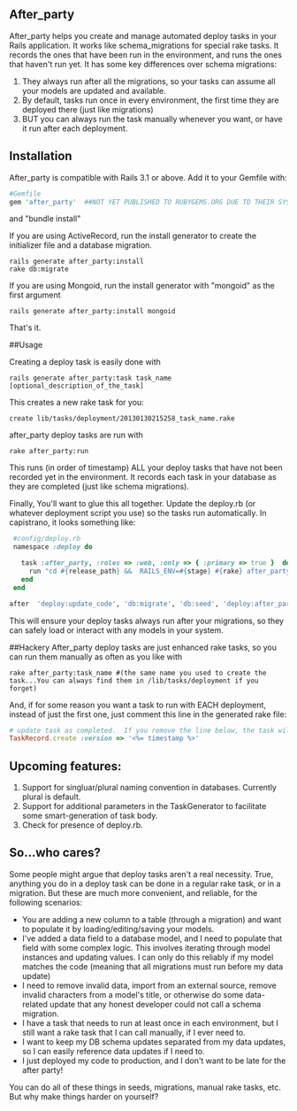 ## After_party

After_party helps you create and manage automated deploy tasks in your Rails application.
It works like schema_migrations for special rake tasks.  It records the ones that have been run in the environment, and runs the ones that haven't run yet.
It has some key differences over schema migrations:

1. They always run after all the migrations, so your tasks can assume all your models are updated and available.
3. By default, tasks run once in every environment, the first time they are deployed there (just like migrations)
4. BUT you can always run the task manually whenever you want, or have it run after each deployment.

## Installation

After_party is compatible with Rails 3.1 or above.  Add it to your Gemfile with:

```ruby
#Gemfile
gem 'after_party'  ##NOT YET PUBLISHED TO RUBYGEMS.ORG DUE TO THEIR SYSTEM OUTAGE
```
and "bundle install"

If you are using ActiveRecord, run the install generator to create the initializer file and a database migration.

```console
rails generate after_party:install
rake db:migrate
```


If you are using Mongoid, run the install generator with "mongoid" as the first argument

```console
rails generate after_party:install mongoid
```

That's it.

##Usage

Creating a deploy task is easily done with

```console
rails generate after_party:task task_name [optional_description_of_the_task]
```

This creates a new rake task for you:
```console
create lib/tasks/deployment/20130130215258_task_name.rake
```

after_party deploy tasks are run with
```console
rake after_party:run
```

This runs (in order of timestamp) ALL your deploy tasks that have not been recorded yet in the environment.  It records each task in your database as they are completed (just like schema migrations).

Finally, You'll want to glue this all together.  Update the deploy.rb (or whatever deployment script you use) so the tasks run automatically.  In capistrano, it looks something like:

```ruby
 #config/deploy.rb
 namespace :deploy do

   task :after_party, :roles => :web, :only => { :primary => true }  do
     run "cd #{release_path} &&  RAILS_ENV=#{stage} #{rake} after_party:run"
   end
 end

after  'deploy:update_code', 'db:migrate', 'db:seed', 'deploy:after_party'
```

This will ensure your deploy tasks always run after your migrations, so they can safely load or interact with any models in your system.

##Hackery
After_party deploy tasks are just enhanced rake tasks, so you can run them manually as often as you like with
```console
rake after_party:task_name #(the same name you used to create the task...You can always find them in /lib/tasks/deployment if you forget)
```

And, if for some reason you want a task to run with EACH deployment, instead of just the first one, just comment this line in the generated rake file:
```ruby
# update task as completed.  If you remove the line below, the task will run with every deploy (or every time you call after_party:run)
TaskRecord.create :version => '<%= timestamp %>'
```

## Upcoming features:

1. Support for singluar/plural naming convention in databases.  Currently plural is default.
2. Support for additional parameters in the TaskGenerator to facilitate some smart-generation of task body.
3. Check for presence of deploy.rb.



## So...who cares?

Some people might argue that deploy tasks aren't a real necessity.  True, anything you do in a deploy task can be done in a regular rake task, or in a migration.  But these are much more convenient, and reliable, for the following scenarios:

* You are adding a new column to a table (through a migration) and want to populate it by loading/editing/saving your models.
* I've added a data field to a database model, and I need to populate that field with some complex logic.  This involves iterating through model instances and updating values.  I can only do this reliably if my model matches the code (meaning that all migrations must run before my data update)
* I need to remove invalid data, import from an external source, remove invalid characters from a model's title, or otherwise do some data-related update that any honest developer could not call a schema migration.
* I have a task that needs to run at least once in each environment, but I still want a rake task that I can call manually, if I ever need to.
* I want to keep my DB schema updates separated from my data updates, so I can easily reference data updates if I need to.
* I just deployed my code to production, and I don't want to be late for the after party!

You can do all of these things in seeds, migrations, manual rake tasks, etc.  But why make things harder on yourself?














